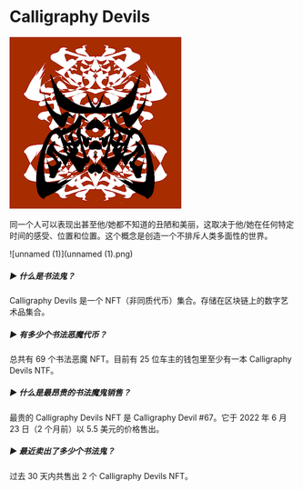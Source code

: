 # Calligraphy Devils


![unnamed](unnamed.png)



同一个人可以表现出甚至他/她都不知道的丑陋和美丽，这取决于他/她在任何特定时间的感受、位置和位置。这个概念是创造一个不排斥人类多面性的世界。

![unnamed (1)](unnamed (1).png)

##### ▶ 什么是书法鬼？

Calligraphy Devils 是一个 NFT（非同质代币）集合。存储在区块链上的数字艺术品集合。

##### ▶ 有多少个书法恶魔代币？

总共有 69 个书法恶魔 NFT。目前有 25 位车主的钱包里至少有一本 Calligraphy Devils NTF。

##### ▶ 什么是最昂贵的书法魔鬼销售？

最贵的 Calligraphy Devils NFT 是 Calligraphy Devil #67。它于 2022 年 6 月 23 日（2 个月前）以 5.5 美元的价格售出。

##### ▶ 最近卖出了多少个书法鬼？

过去 30 天内共售出 2 个 Calligraphy Devils NFT。


